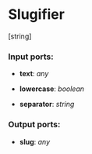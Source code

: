 # Slugifier

[string]

### Input ports:

* __text__: _any_



* __lowercase__: _boolean_



* __separator__: _string_



### Output ports:

* __slug__: _any_




